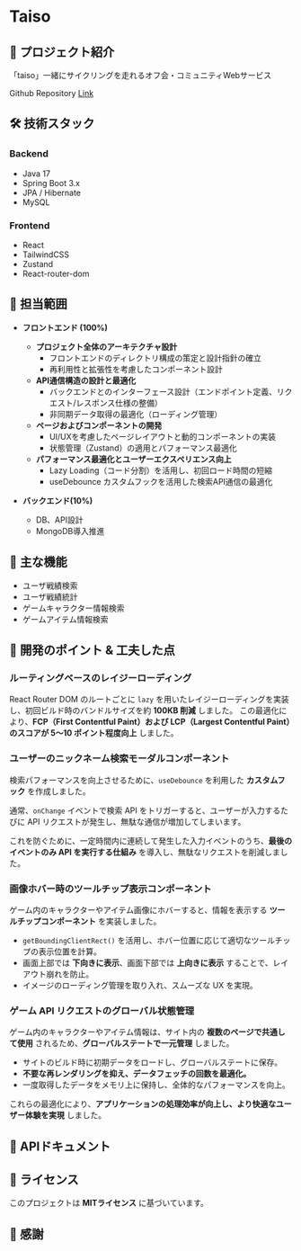 # Taiso

## 📌 プロジェクト紹介
「taiso」一緒にサイクリングを走れるオフ会・コミュニティWebサービス

Github Repository [Link](https://github.com/SCIT46-1/taiso-web)

## 🛠 技術スタック
### **Backend**
- Java 17
- Spring Boot 3.x
- JPA / Hibernate
- MySQL

### **Frontend**
- React
- TailwindCSS
- Zustand
- React-router-dom

## 👥 担当範囲
- **フロントエンド (100%)**  
  - **プロジェクト全体のアーキテクチャ設計**  
    - フロントエンドのディレクトリ構成の策定と設計指針の確立  
    - 再利用性と拡張性を考慮したコンポーネント設計  
  - **API通信構造の設計と最適化**  
    - バックエンドとのインターフェース設計（エンドポイント定義、リクエスト/レスポンス仕様の整備）  
    - 非同期データ取得の最適化（ローディング管理）  
  - **ページおよびコンポーネントの開発**  
    - UI/UXを考慮したページレイアウトと動的コンポーネントの実装  
    - 状態管理（Zustand）の適用とパフォーマンス最適化  
  - **パフォーマンス最適化とユーザーエクスペリエンス向上**  
    - Lazy Loading（コード分割）を活用し、初回ロード時間の短縮  
    - useDebounce カスタムフックを活用した検索API通信の最適化

- **バックエンド(10%)**
  -  DB、API設計
  -  MongoDB導入推進

## 🎯 主な機能
- ユーザ戦績検索
- ユーザ戦績統計
- ゲームキャラクター情報検索
- ゲームアイテム情報検索


## 🚀 開発のポイント & 工夫した点

### ルーティングベースのレイジーローディング
React Router DOM のルートごとに `lazy` を用いたレイジーローディングを実装し、初回ビルド時のバンドルサイズを約 **100KB 削減** しました。
この最適化により、**FCP（First Contentful Paint）および LCP（Largest Contentful Paint）のスコアが 5〜10 ポイント程度向上** しました。

### ユーザーのニックネーム検索モーダルコンポーネント
検索パフォーマンスを向上させるために、`useDebounce` を利用した **カスタムフック** を作成しました。

通常、`onChange` イベントで検索 API をトリガーすると、ユーザーが入力するたびに API リクエストが発生し、無駄な通信が増加してしまいます。

これを防ぐために、一定時間内に連続して発生した入力イベントのうち、**最後のイベントのみ API を実行する仕組み** を導入し、無駄なリクエストを削減しました。

### 画像ホバー時のツールチップ表示コンポーネント
ゲーム内のキャラクターやアイテム画像にホバーすると、情報を表示する **ツールチップコンポーネント** を実装しました。

- `getBoundingClientRect()` を活用し、ホバー位置に応じて適切なツールチップの表示位置を計算。
- 画面上部では **下向きに表示**、画面下部では **上向きに表示** することで、レイアウト崩れを防止。
- イメージのローディング管理を取り入れ、スムーズな UX を実現。

### ゲーム API リクエストのグローバル状態管理
ゲーム内のキャラクターやアイテム情報は、サイト内の **複数のページで共通して使用** されるため、**グローバルステートで一元管理** しました。

- サイトのビルド時に初期データをロードし、グローバルステートに保存。
- **不要な再レンダリングを抑え、データフェッチの回数を最適化。**
- 一度取得したデータをメモリ上に保持し、全体的なパフォーマンスを向上。

これらの最適化により、**アプリケーションの処理効率が向上し、より快適なユーザー体験を実現** しました。


## 📝 APIドキュメント

## 📜 ライセンス
このプロジェクトは **MITライセンス** に基づいています。

## 🤝 感謝
